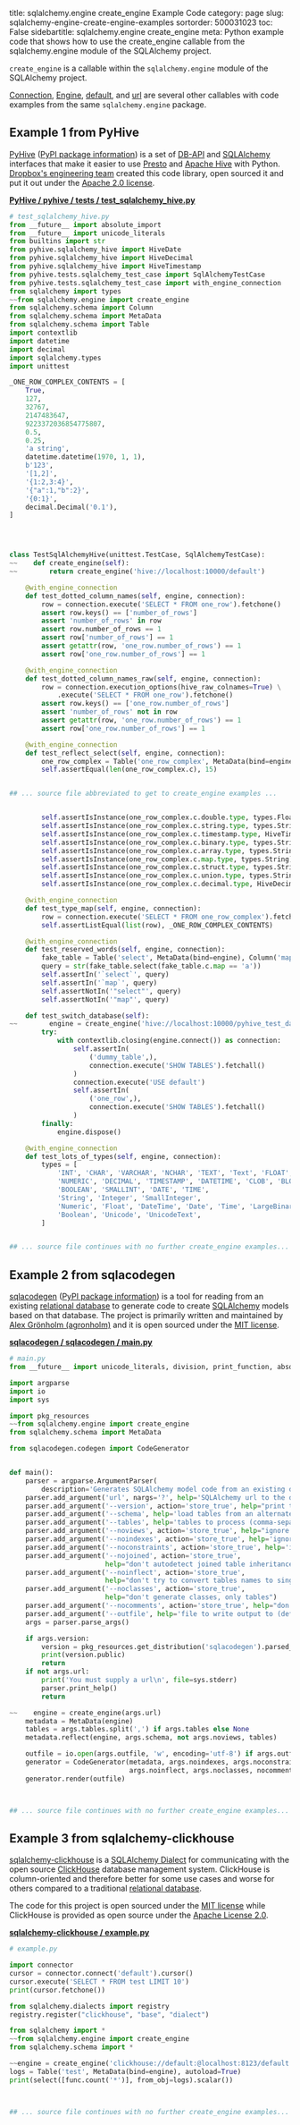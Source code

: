title: sqlalchemy.engine create_engine Example Code
category: page
slug: sqlalchemy-engine-create-engine-examples
sortorder: 500031023
toc: False
sidebartitle: sqlalchemy.engine create_engine
meta: Python example code that shows how to use the create_engine callable from the sqlalchemy.engine module of the SQLAlchemy project.


`create_engine` is a callable within the `sqlalchemy.engine` module of the SQLAlchemy project.

<a href="/sqlalchemy-engine-connection-examples.html">Connection</a>,
<a href="/sqlalchemy-engine-engine-examples.html">Engine</a>,
<a href="/sqlalchemy-engine-default-examples.html">default</a>,
and <a href="/sqlalchemy-engine-url-examples.html">url</a>
are several other callables with code examples from the same `sqlalchemy.engine` package.

## Example 1 from PyHive
[PyHive](https://github.com/dropbox/PyHive)
([PyPI package information](https://pypi.org/project/PyHive/))
is a set of [DB-API](https://www.python.org/dev/peps/pep-0249/)
and
[SQLAlchemy](/sqlalchemy.html)
interfaces that make it easier to use [Presto](https://prestodb.io/)
and [Apache Hive](http://hive.apache.org/) with Python.
[Dropbox's engineering team](https://www.dropbox.com/jobs/teams/engineering)
created this code library, open sourced it and put it out under
the [Apache 2.0 license](https://github.com/dropbox/PyHive/blob/master/LICENSE).

[**PyHive / pyhive / tests / test_sqlalchemy_hive.py**](https://github.com/dropbox/PyHive/blob/master/pyhive/tests/test_sqlalchemy_hive.py)

```python
# test_sqlalchemy_hive.py
from __future__ import absolute_import
from __future__ import unicode_literals
from builtins import str
from pyhive.sqlalchemy_hive import HiveDate
from pyhive.sqlalchemy_hive import HiveDecimal
from pyhive.sqlalchemy_hive import HiveTimestamp
from pyhive.tests.sqlalchemy_test_case import SqlAlchemyTestCase
from pyhive.tests.sqlalchemy_test_case import with_engine_connection
from sqlalchemy import types
~~from sqlalchemy.engine import create_engine
from sqlalchemy.schema import Column
from sqlalchemy.schema import MetaData
from sqlalchemy.schema import Table
import contextlib
import datetime
import decimal
import sqlalchemy.types
import unittest

_ONE_ROW_COMPLEX_CONTENTS = [
    True,
    127,
    32767,
    2147483647,
    9223372036854775807,
    0.5,
    0.25,
    'a string',
    datetime.datetime(1970, 1, 1),
    b'123',
    '[1,2]',
    '{1:2,3:4}',
    '{"a":1,"b":2}',
    '{0:1}',
    decimal.Decimal('0.1'),
]




class TestSqlAlchemyHive(unittest.TestCase, SqlAlchemyTestCase):
~~    def create_engine(self):
~~        return create_engine('hive://localhost:10000/default')

    @with_engine_connection
    def test_dotted_column_names(self, engine, connection):
        row = connection.execute('SELECT * FROM one_row').fetchone()
        assert row.keys() == ['number_of_rows']
        assert 'number_of_rows' in row
        assert row.number_of_rows == 1
        assert row['number_of_rows'] == 1
        assert getattr(row, 'one_row.number_of_rows') == 1
        assert row['one_row.number_of_rows'] == 1

    @with_engine_connection
    def test_dotted_column_names_raw(self, engine, connection):
        row = connection.execution_options(hive_raw_colnames=True) \
            .execute('SELECT * FROM one_row').fetchone()
        assert row.keys() == ['one_row.number_of_rows']
        assert 'number_of_rows' not in row
        assert getattr(row, 'one_row.number_of_rows') == 1
        assert row['one_row.number_of_rows'] == 1

    @with_engine_connection
    def test_reflect_select(self, engine, connection):
        one_row_complex = Table('one_row_complex', MetaData(bind=engine), autoload=True)
        self.assertEqual(len(one_row_complex.c), 15)


## ... source file abbreviated to get to create_engine examples ...


        self.assertIsInstance(one_row_complex.c.double.type, types.Float)
        self.assertIsInstance(one_row_complex.c.string.type, types.String)
        self.assertIsInstance(one_row_complex.c.timestamp.type, HiveTimestamp)
        self.assertIsInstance(one_row_complex.c.binary.type, types.String)
        self.assertIsInstance(one_row_complex.c.array.type, types.String)
        self.assertIsInstance(one_row_complex.c.map.type, types.String)
        self.assertIsInstance(one_row_complex.c.struct.type, types.String)
        self.assertIsInstance(one_row_complex.c.union.type, types.String)
        self.assertIsInstance(one_row_complex.c.decimal.type, HiveDecimal)

    @with_engine_connection
    def test_type_map(self, engine, connection):
        row = connection.execute('SELECT * FROM one_row_complex').fetchone()
        self.assertListEqual(list(row), _ONE_ROW_COMPLEX_CONTENTS)

    @with_engine_connection
    def test_reserved_words(self, engine, connection):
        fake_table = Table('select', MetaData(bind=engine), Column('map', sqlalchemy.types.String))
        query = str(fake_table.select(fake_table.c.map == 'a'))
        self.assertIn('`select`', query)
        self.assertIn('`map`', query)
        self.assertNotIn('"select"', query)
        self.assertNotIn('"map"', query)

    def test_switch_database(self):
~~        engine = create_engine('hive://localhost:10000/pyhive_test_database')
        try:
            with contextlib.closing(engine.connect()) as connection:
                self.assertIn(
                    ('dummy_table',),
                    connection.execute('SHOW TABLES').fetchall()
                )
                connection.execute('USE default')
                self.assertIn(
                    ('one_row',),
                    connection.execute('SHOW TABLES').fetchall()
                )
        finally:
            engine.dispose()

    @with_engine_connection
    def test_lots_of_types(self, engine, connection):
        types = [
            'INT', 'CHAR', 'VARCHAR', 'NCHAR', 'TEXT', 'Text', 'FLOAT',
            'NUMERIC', 'DECIMAL', 'TIMESTAMP', 'DATETIME', 'CLOB', 'BLOB',
            'BOOLEAN', 'SMALLINT', 'DATE', 'TIME',
            'String', 'Integer', 'SmallInteger',
            'Numeric', 'Float', 'DateTime', 'Date', 'Time', 'LargeBinary',
            'Boolean', 'Unicode', 'UnicodeText',
        ]


## ... source file continues with no further create_engine examples...

```


## Example 2 from sqlacodegen
[sqlacodegen](https://github.com/agronholm/sqlacodegen)
([PyPI package information](https://pypi.org/project/sqlacodegen/))
is a tool for
reading from an existing [relational database](/databases.html) to
generate code to create [SQLAlchemy](/sqlalchemy.html) models based
on that database. The project is primarily written and maintained
by [Alex Grönholm (agronholm)](https://github.com/agronholm) and it
is open sourced under the
[MIT license](https://github.com/agronholm/sqlacodegen/blob/master/LICENSE).

[**sqlacodegen / sqlacodegen / main.py**](https://github.com/agronholm/sqlacodegen/blob/master/sqlacodegen/./main.py)

```python
# main.py
from __future__ import unicode_literals, division, print_function, absolute_import

import argparse
import io
import sys

import pkg_resources
~~from sqlalchemy.engine import create_engine
from sqlalchemy.schema import MetaData

from sqlacodegen.codegen import CodeGenerator


def main():
    parser = argparse.ArgumentParser(
        description='Generates SQLAlchemy model code from an existing database.')
    parser.add_argument('url', nargs='?', help='SQLAlchemy url to the database')
    parser.add_argument('--version', action='store_true', help="print the version number and exit")
    parser.add_argument('--schema', help='load tables from an alternate schema')
    parser.add_argument('--tables', help='tables to process (comma-separated, default: all)')
    parser.add_argument('--noviews', action='store_true', help="ignore views")
    parser.add_argument('--noindexes', action='store_true', help='ignore indexes')
    parser.add_argument('--noconstraints', action='store_true', help='ignore constraints')
    parser.add_argument('--nojoined', action='store_true',
                        help="don't autodetect joined table inheritance")
    parser.add_argument('--noinflect', action='store_true',
                        help="don't try to convert tables names to singular form")
    parser.add_argument('--noclasses', action='store_true',
                        help="don't generate classes, only tables")
    parser.add_argument('--nocomments', action='store_true', help="don't render column comments")
    parser.add_argument('--outfile', help='file to write output to (default: stdout)')
    args = parser.parse_args()

    if args.version:
        version = pkg_resources.get_distribution('sqlacodegen').parsed_version
        print(version.public)
        return
    if not args.url:
        print('You must supply a url\n', file=sys.stderr)
        parser.print_help()
        return

~~    engine = create_engine(args.url)
    metadata = MetaData(engine)
    tables = args.tables.split(',') if args.tables else None
    metadata.reflect(engine, args.schema, not args.noviews, tables)

    outfile = io.open(args.outfile, 'w', encoding='utf-8') if args.outfile else sys.stdout
    generator = CodeGenerator(metadata, args.noindexes, args.noconstraints, args.nojoined,
                              args.noinflect, args.noclasses, nocomments=args.nocomments)
    generator.render(outfile)



## ... source file continues with no further create_engine examples...

```


## Example 3 from sqlalchemy-clickhouse
[sqlalchemy-clickhouse](https://github.com/cloudflare/sqlalchemy-clickhouse)
is a [SQLAlchemy Dialect](https://docs.sqlalchemy.org/en/13/dialects/)
for communicating with the open source [ClickHouse](https://clickhouse.tech/)
database management system. ClickHouse is column-oriented and therefore
better for some use cases and worse for others compared to a traditional
[relational database](/databases.html).

The code for this project is open sourced under the
[MIT license](https://github.com/cloudflare/sqlalchemy-clickhouse/blob/master/LICENSE.txt)
while ClickHouse is provided as open source under the
[Apache License 2.0](https://github.com/ClickHouse/ClickHouse/blob/master/LICENSE).

[**sqlalchemy-clickhouse / example.py**](https://github.com/cloudflare/sqlalchemy-clickhouse/blob/master/././example.py)

```python
# example.py

import connector
cursor = connector.connect('default').cursor()
cursor.execute('SELECT * FROM test LIMIT 10')
print(cursor.fetchone())

from sqlalchemy.dialects import registry
registry.register("clickhouse", "base", "dialect")

from sqlalchemy import *
~~from sqlalchemy.engine import create_engine
from sqlalchemy.schema import *

~~engine = create_engine('clickhouse://default:@localhost:8123/default')
logs = Table('test', MetaData(bind=engine), autoload=True)
print(select([func.count('*')], from_obj=logs).scalar())



## ... source file continues with no further create_engine examples...

```

